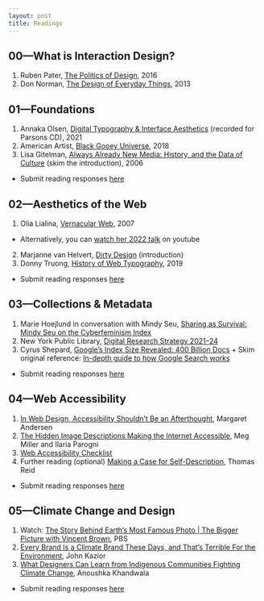 ```yaml
---
layout: post
title: Readings
---
```


## 00—What is Interaction Design?
1. Ruben Pater, [The Politics of Design](http://www.untold-stories.net/?p=The-Politics-of-Design), 2016 
2. Don Norman, [The Design of Everyday Things](https://web.media.mit.edu/~ascii/papers/norman_chapter1_2013.pdf), 2013


## 01—Foundations
1.  Annaka Olsen, [Digital Typography & Interface Aesthetics](https://vimeo.com/amtparsons/review/507335385/ae7e1387ec) (recorded for Parsons CD), 2021
2. American Artist, [Black Gooey Universe](https://unbag.net/end/black-gooey-universe/), 2018 
3. Lisa Gitelman, [Always Already New Media: History, and the Data of Culture](https://www.mediastudies.asia/wp-content/uploads/2016/10/Gitelman-Always-Already-New-Intro-excerpts.pdf) (skim the introduction), 2006 

- Submit reading responses [here](https://docs.google.com/document/d/14SPURa9guJwSUJS3rdpiQyJd6Df_6NxKSDGkP5HI5f8)

## 02—Aesthetics of the Web
1.  Olia Lialina, [Vernacular Web](http://art.teleportacia.org/observation/vernacular/), 2007
- Alternatively, you can [watch her 2022 talk](https://www.youtube.com/watch?v=_hFMOSmonvU) on youtube
2. Marjanne van Helvert, [Dirty Design](https://dirty-design.net/dirtydesign.html) (introduction) 
3. Donny Truong, [History of Web Typography](https://prowebtype.com/history/), 2019

- Submit reading responses [here](https://docs.google.com/document/d/14SPURa9guJwSUJS3rdpiQyJd6Df_6NxKSDGkP5HI5f8)


## 03—Collections & Metadata
1.  Marie Hoejlund in conversation with Mindy Seu, [Sharing as Survival: Mindy Seu on the Cyberfeminism Index](https://walkerart.org/magazine/sharing-as-survival-mindy-seu-cyberfeminism-index)
2. New York Public Library, [Digital Research Strategy 2021–24](https://www.nypl.org/digital-research/strategy) 
3. Cyrus Shepard, [Google’s Index Size Revealed: 400 Billion Docs](https://zyppy.com/seo/google-index-size/) + Skim original reference: [In-depth guide to how Google Search works](https://developers.google.com/search/docs/fundamentals/how-search-works)

- Submit reading responses [here](https://docs.google.com/document/d/1rJIwVwsTIiZjRfd3gDo1aUjUQUZGbYveoz5Qipr7Z6M)

## 04—Web Accessibility
1.  [In Web Design, Accessibility Shouldn’t Be an Afterthought](https://eyeondesign.aiga.org/in-web-design-accessibility-shouldnt-be-an-afterthought/), Margaret Andersen
2.  [The Hidden Image Descriptions Making the Internet Accessible](https://www.nytimes.com/interactive/2022/02/18/arts/alt-text-images-descriptions.html), Meg Miller and Ilaria Parogni 
3.  [Web Accessibility Checklist](https://www.webaccessibilitychecklist.com/) 
4.  Further reading (optional) [Making a Case for Self-Description](https://disabilityvisibilityproject.com/2022/04/12/making-a-case-for-self-description-its-not-about-eye-candy/amp/), Thomas Reid


- Submit reading responses [here](https://docs.google.com/document/d/1PdB98zLImBAG7iRXSG8bpLaz4abQHVyQDDNEIf2JGa0)

 
## 05—Climate Change and Design
1.  Watch: [The Story Behind Earth’s Most Famous Photo | The Bigger Picture with Vincent Brown](https://www.youtube.com/watch?v=Wnr4RJxDifw&t), PBS
2.  [Every Brand Is a Climate Brand These Days, and That’s Terrible For the Environment](https://eyeondesign.aiga.org/every-brand-is-a-climate-brand-these-days-and-thats-terrible-for-the-environment/), John Kazior 
3.  [What Designers Can Learn from Indigenous Communities Fighting Climate Change](https://eyeondesign.aiga.org/what-designers-can-learn-from-indigenous-communities-fighting-climate-change/), Anoushka Khandwala


- Submit reading responses [here](https://docs.google.com/document/d/1xWcvLGTtUwXcMvDu3PwZsYm8bm11KCCAqqOerEaiVGA)

 


 

